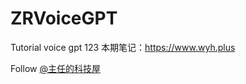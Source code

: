 # ZRVoiceGPT
Tutorial voice gpt
123
本期笔记：https://www.wyh.plus

Follow [@主任的科技屋](https://www.youtube.com/channel/UC2V6_kSYJ7Y6x8bwr_9TxOQ)
